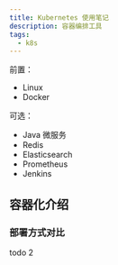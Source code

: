 ```yaml
---
title: Kubernetes 使用笔记
description: 容器编排工具
tags:
  - k8s
---
```


<!-- https://www.bilibili.com/video/BV1MT411x7GH 完整版Kubernetes（K8S）全套入门+微服务实战项目，带你一站式深入掌握K8S核心能力 -->

前置：

+ Linux
+ Docker

可选：

+ Java 微服务
+ Redis
+ Elasticsearch
+ Prometheus
+ Jenkins

## 容器化介绍

### 部署方式对比

todo 2
